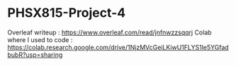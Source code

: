 # PHSX815-Project-4
Overleaf writeup : https://www.overleaf.com/read/jnfnwzzsqqrj
Colab where I used to code : https://colab.research.google.com/drive/1NjzMVcGeiLKiwU1FLYS1le5YGfadbubR?usp=sharing
